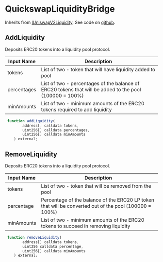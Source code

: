 # QuickswapLiquidityBridge

Inherits from [IUniswapV2Liquidity](https://docs.indexpool.org/developer/bridges/interfaces/iuniswapv2liquidity). See code on [github](https://github.com/indexpool/indexpool-contracts/blob/main/contracts/bridges/trusted/QuickswapLiquidityBridge/QuickswapLiquidityBridge.sol).

## AddLiquidity

Deposits ERC20 tokens into a liquidity pool protocol.

| **Input Name** | **Description**                                                                                         |
| -------------- | ------------------------------------------------------------------------------------------------------- |
| tokens         | List of two - token that will have liquidity added to pool                                              |
| percentages    | List of two - percentages of the balance of ERC20 tokens that will be added to the pool (100000 = 100%) |
| minAmounts     | List of two - minimum amounts of the ERC20 tokens required to add liquidity                             |

```javascript
 function addLiquidity(
        address[] calldata tokens,
        uint256[] calldata percentages,
        uint256[] calldata minAmounts
    ) external;
```

## RemoveLiquidity

Deposits ERC20 tokens into a liquidity pool protocol.

| **Input Name** | **Description**                                                                                        |
| -------------- | ------------------------------------------------------------------------------------------------------ |
| tokens         | List of two - token that will be removed from the pool                                                 |
| percentage     | Percentage of the balance of the ERC20 LP token that will be converted out of the pool (100000 = 100%) |
| minAmounts     | List of two - minimum amounts of the ERC20 tokens to succeed in removing liquidity                     |

```javascript
 function removeLiquidity(
        address[] calldata tokens,
        uint256 calldata percentage,
        uint256[] calldata minAmounts
    ) external;
```
